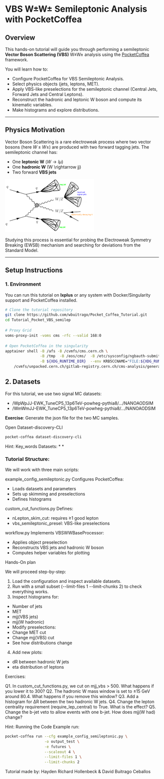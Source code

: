 # VBS W±W± Semileptonic Analysis with PocketCoffea

## Overview

This hands-on tutorial will guide you through performing a semileptonic **Vector Boson Scattering (VBS)** W±W± analysis using the [PocketCoffea](https://github.com/PocketCoffea) framework.

You will learn how to:

- Configure PocketCoffea for VBS Semileptonic Analysis.
- Select physics objects (jets, leptons, MET).
- Apply VBS-like preselections for the semileptonic channel (Central Jets, Forward Jets and Central Leptons).
- Reconstruct the hadronic and leptonic W boson and compute its kinematic variables.
- Make histograms and explore distributions.
  
------

## Physics Motivation

Vector Boson Scattering is a rare electroweak process where two vector bosons (here $W \pm W\pm$) are produced with two forward tagging jets. The semileptonic channel has:

- One **leptonic W** ($W \rightarrow l \mu$)  
- One **hadronic W** (W \rightarrow jj)  
- Two forward **VBS jets**  

![VBS WW Semilptonic](semilep.png)

Studying this process is essential for probing the Electroweak Symmetry Breaking (EWSB) mechanism and searching for deviations from the Standard Model.

---

## Setup Instructions

### 1. Environment
You can run this tutorial on **lxplus** or any system with Docker/Singularity support and PocketCoffea installed.

```bash
# Clone the tutorial repository
git clone https://github.com/wbuitrago/Pocket_Coffea_Tutorial.git
cd Tutorial_Pocket_VBS_semilep

# Proxy Grid
voms-proxy-init -voms cms -rfc --valid 168:0

# Open PocketCoffea in the singularity
apptainer shell -B /afs -B /cvmfs/cms.cern.ch \
                -B /tmp  -B /eos/cms/  -B /etc/sysconfig/ngbauth-submit \
                -B ${XDG_RUNTIME_DIR}  --env KRB5CCNAME="FILE:${XDG_RUNTIME_DIR}/krb5cc" \
    /cvmfs/unpacked.cern.ch/gitlab-registry.cern.ch/cms-analysis/general/pocketcoffea:lxplus-el9-stable

```

## 2. Datasets 

For this tutorial, we use two signal MC datasets:
* /WpWpJJ-EWK_TuneCP5_13p6TeV-powheg-pythia8/.../NANOAODSIM
* /WmWmJJ-EWK_TuneCP5_13p6TeV-powheg-pythia8/.../NANOAODSIM

**Exercise**:
Generate the json file for the  two MC samples.

Open Dataset-discovery-CLI
```bash
pocket-coffea dataset-discovery-cli
```

Hint: Key_words Datasets:
  * 
  * 
  

### Tutorial Structure:

We will work with three main scripts:

example_config_semileptonic.py
Configures PocketCoffea:
* Loads datasets and parameters
* Sets up skimming and preselections
* Defines histograms

custom_cut_functions.py
Defines:
* nLepton_skim_cut: requires ≥1 good lepton
* vbs_semileptonic_presel: VBS-like preselections

workflow.py
Implements VBSWWBaseProcessor:
* Applies object preselection
* Reconstructs VBS jets and hadronic W boson
* Computes helper variables for plotting

Hands-On plan

We will proceed step-by-step:

1. Load the configuration and inspect available datasets.
2. Run with a small subset (--limit-files 1 --limit-chunks 2) to check everything works.
3. Inspect histograms for:
* Number of jets
* MET
* mjj(VBS jets)
* mjj(W hadronic)
* Modify preselections:
* Change MET cut
* Change mjj(VBS) cut
* See how distributions change
4. Add new plots:
* dR between hadronic W jets
* eta distribution of leptons

Exercises:

Q1. In custom_cut_functions.py, we cut on mjj_vbs > 500. What happens if you lower it to 300?
Q2. The hadronic W mass window is set to ±15 GeV around 80.4. What happens if you remove this window?
Q3. Add a histogram for ΔR between the two hadronic W jets.
Q4. Change the lepton centrality requirement (require_lep_central) to True. What is the effect?
Q5. Change the b-jet veto to allow events with one b-jet. How does mjj(W had) change?

Hint: Running the Code
Example run:

```bash
pocket-coffea run --cfg example_config_semileptonic.py \
                  -o output_test \
                  -e futures \
                  --scaleout 4 \
                  --limit-files 1 \
                  --limit-chunks 2
```
Tutorial made by: Hayden Richard Hollenbeck & David Buitrago Ceballos
